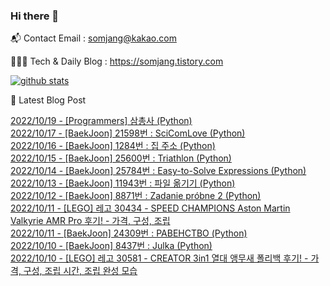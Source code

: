 ### Hi there 👋

📬  Contact Email : somjang@kakao.com

👨🏻‍💻  Tech & Daily Blog : https://somjang.tistory.com

[![github stats](https://github-readme-stats.vercel.app/api?username=SOMJANG&show_icons=true&hide_border=False)](https://somjang.tistory.com)

🤩 Latest Blog Post

[2022/10/19 - [Programmers] 삼총사 (Python)](https://somjang.tistory.com/entry/Programmers-%EC%82%BC%EC%B4%9D%EC%82%AC-Python) <br>
[2022/10/17 - [BaekJoon] 21598번 : SciComLove (Python)](https://somjang.tistory.com/entry/BaekJoon-21598%EB%B2%88-SciComLove-Python) <br>
[2022/10/16 - [BaekJoon] 1284번 : 집 주소 (Python)](https://somjang.tistory.com/entry/BaekJoon-1284%EB%B2%88-%EC%A7%91-%EC%A3%BC%EC%86%8C-Python) <br>
[2022/10/15 - [BaekJoon] 25600번 : Triathlon (Python)](https://somjang.tistory.com/entry/BaekJoon-25600%EB%B2%88-Triathlon-Python) <br>
[2022/10/14 - [BaekJoon] 25784번 : Easy-to-Solve Expressions (Python)](https://somjang.tistory.com/entry/BaekJoon-25784%EB%B2%88-Easy-to-Solve-Expressions-Python) <br>
[2022/10/13 - [BaekJoon] 11943번 : 파일 옮기기 (Python)](https://somjang.tistory.com/entry/BaekJoon-11943%EB%B2%88-%ED%8C%8C%EC%9D%BC-%EC%98%AE%EA%B8%B0%EA%B8%B0-Python) <br>
[2022/10/12 - [BaekJoon] 8871번 : Zadanie próbne 2 (Python)](https://somjang.tistory.com/entry/BaekJoon-8871%EB%B2%88-Zadanie-pr%C3%B3bne-2-Python) <br>
[2022/10/11 - [LEGO] 레고 30434 - SPEED CHAMPIONS Aston Martin Valkyrie AMR Pro 후기! - 가격, 구성, 조립](https://somjang.tistory.com/entry/LEGO-%EB%A0%88%EA%B3%A0-30434-SPEED-CHAMPIONS-Aston-Martin-Valkyrie-AMR-Pro-%ED%9B%84%EA%B8%B0-%EA%B0%80%EA%B2%A9-%EA%B5%AC%EC%84%B1-%EC%A1%B0%EB%A6%BD) <br>
[2022/10/11 - [BaekJoon] 24309번 : РАВЕНСТВО (Python)](https://somjang.tistory.com/entry/BaekJoon-24309%EB%B2%88-%D0%A0%D0%90%D0%92%D0%95%D0%9D%D0%A1%D0%A2%D0%92%D0%9E-Python) <br>
[2022/10/10 - [BaekJoon] 8437번 : Julka (Python)](https://somjang.tistory.com/entry/BaekJoon-8437%EB%B2%88-Julka-Python) <br>
[2022/10/10 - [LEGO] 레고 30581 - CREATOR 3in1 열대 앵무새 폴리백 후기! - 가격, 구성, 조립 시간, 조립 완성 모습](https://somjang.tistory.com/entry/LEGO-%EB%A0%88%EA%B3%A0-30581-CREATOR-3in1-%EC%97%B4%EB%8C%80-%EC%95%B5%EB%AC%B4%EC%83%88-%ED%8F%B4%EB%A6%AC%EB%B0%B1-%ED%9B%84%EA%B8%B0-%EA%B0%80%EA%B2%A9-%EA%B5%AC%EC%84%B1-%EC%A1%B0%EB%A6%BD-%EC%8B%9C%EA%B0%84-%EC%A1%B0%EB%A6%BD-%EC%99%84%EC%84%B1-%EB%AA%A8%EC%8A%B5) <br>
